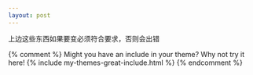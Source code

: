```yaml
---
layout: post
---
```


上边这些东西如果要变必须符合要求，否则会出错



{% comment %}
Might you have an include in your theme? Why not try it here!
{% include my-themes-great-include.html %}
{% endcomment %}


